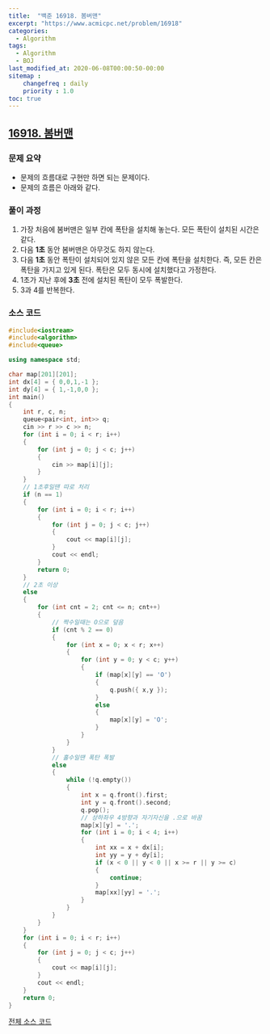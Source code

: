 ```yaml
---
title:  "백준 16918. 봄버맨"
excerpt: "https://www.acmicpc.net/problem/16918"
categories:
  - Algorithm
tags:
  - Algorithm
  - BOJ
last_modified_at: 2020-06-08T00:00:50-00:00
sitemap :
    changefreq : daily
    priority : 1.0
toc: true
---
```


## [16918. 봄버맨](https://www.acmicpc.net/problem/16918)
### 문제 요약
- 문제의 흐름대로 구현만 하면 되는 문제이다. 
- 문제의 흐름은 아래와 같다.

### 풀이 과정
1. 가장 처음에 봄버맨은 일부 칸에 폭탄을 설치해 놓는다. 모든 폭탄이 설치된 시간은 같다.
2. 다음 **1초** 동안 봄버맨은 아무것도 하지 않는다.
3. 다음 **1초** 동안 폭탄이 설치되어 있지 않은 모든 칸에 폭탄을 설치한다. 즉, 모든 칸은 폭탄을 가지고 있게 된다. 폭탄은 모두 동시에 설치했다고 가정한다.
4. 1초가 지난 후에 **3초** 전에 설치된 폭탄이 모두 폭발한다.
5. 3과 4를 반복한다.

### 소스 코드
```cpp
#include<iostream>
#include<algorithm>
#include<queue>

using namespace std;

char map[201][201];
int dx[4] = { 0,0,1,-1 };
int dy[4] = { 1,-1,0,0 };
int main()
{
    int r, c, n;
    queue<pair<int, int>> q;
    cin >> r >> c >> n;
    for (int i = 0; i < r; i++)
    {
        for (int j = 0; j < c; j++)
        {
            cin >> map[i][j];
        }
    }
    // 1초후일땐 따로 처리
    if (n == 1)
    {
        for (int i = 0; i < r; i++)
        {
            for (int j = 0; j < c; j++)
            {
                cout << map[i][j];
            }
            cout << endl;
        }
        return 0;
    }
    // 2초 이상
    else
    {
        for (int cnt = 2; cnt <= n; cnt++)
        {
            // 짝수일때는 O으로 덮음
            if (cnt % 2 == 0)
            {
                for (int x = 0; x < r; x++)
                {
                    for (int y = 0; y < c; y++)
                    {
                        if (map[x][y] == 'O')
                        {
                            q.push({ x,y });
                        }
                        else
                        {
                            map[x][y] = 'O';
                        }
                    }
                }
            }
            // 홀수일땐 폭탄 폭발
            else
            {
                while (!q.empty())
                {
                    int x = q.front().first;
                    int y = q.front().second;
                    q.pop();
                    // 상하좌우 4방향과 자기자신을 .으로 바꿈
                    map[x][y] = '.';
                    for (int i = 0; i < 4; i++)
                    {
                        int xx = x + dx[i];
                        int yy = y + dy[i];
                        if (x < 0 || y < 0 || x >= r || y >= c)
                        {
                            continue;
                        }
                        map[xx][yy] = '.';
                    }
                }
            }
        }
    }
    for (int i = 0; i < r; i++)
    {
        for (int j = 0; j < c; j++)
        {
            cout << map[i][j];
        }
        cout << endl;
    }
    return 0;
}
```

[전체 소스 코드](https://github.com/tdm1223/Algorithm/blob/master/acmicpc.net/source/16918.cpp)